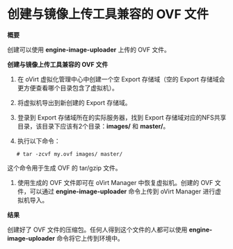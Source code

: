 # 创建与镜像上传工具兼容的 OVF 文件

**概要**

创建可以使用 **engine-image-uploader** 上传的 OVF 文件。

**创建与镜像上传工具兼容的 OVF 文件**

1. 在 oVirt 虚拟化管理中心中创建一个空 Export 存储域（空的 Export 存储域会更方便查看哪个目录包含了虚拟机）。

1. 将虚拟机导出到新创建的 Export 存储域。

1. 登录到 Export 存储域所在的实际服务器，找到 Export 存储域对应的NFS共享目录，该目录下应该有2个目录：**images/** 和 **master/**。

1. 执行以下命令：

 ```
    # tar -zcvf my.ovf images/ master/
```

  这个命令用于生成 OVF 的 tar/gzip 文件。

1. 使用生成的 OVF 文件即可在 oVirt Manager 中恢复虚拟机。创建的 OVF 文件，可以通过 **engine-image-uploader** 命令上传到 oVirt Manager 进行虚拟机导入。

**结果**

  创建好了 OVF 文件的压缩包。任何人得到这个文件的人都可以使用 **engine-image-uploader** 命令将它上传到环境中。
